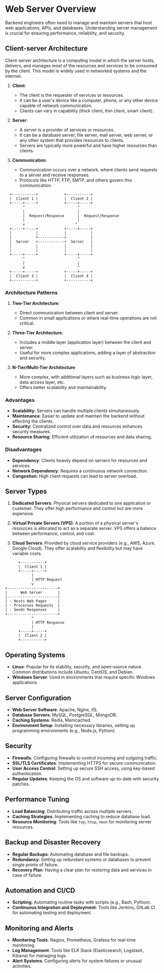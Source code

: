 # Web Server Overview

Backend engineers often need to manage and maintain servers that host web applications, APIs, and databases. Understanding server management is crucial for ensuring performance, reliability, and security.

## Client-server Architecture
Client-server architecture is a computing model in which the server hosts, delivers, and manages most of the resources and services to be consumed by the client. This model is widely used in networked systems and the internet.

1. **Client**: 
   - The client is the requester of services or resources.
   - It can be a user's device like a computer, phone, or any other device capable of network communication.
   - Clients can vary in capability (thick client, thin client, smart client).

2. **Server**: 
   - A server is a provider of services or resources.
   - It can be a database server, file server, mail server, web server, or any other system that provides resources to clients.
   - Servers are typically more powerful and have higher resources than clients.

3. **Communication**:
   - Communication occurs over a network, where clients send requests to a server and receive responses.
   - Protocols like HTTP, FTP, SMTP, and others govern this communication.

```
  +-----------+            +-----------+
  |  Client 1 |            |  Client 2 |
  +-----+-----+            +-----+-----+
        ^                        ^
        |                        |
        |  Request/Response      |  Request/Response
        |                        |
        v                       ^
  +-----+-----+            +-----+-----+
  |           |            |           |
  |           +------------>           |
  |  Server   <------------+  Server   |
  |           |            |           |
  |           |            |           |
  +-----+-----+            +-----+-----+
        ^                        ^
        |                        |
        v                        ^
  +-----+-----+            +-----+-----+
  |  Client 3 |            |  Client 4 |
  +-----------+            +-----------+
```

### Architecture Patterns

1. **Two-Tier Architecture**:
   - Direct communication between client and server.
   - Common in small applications or where real-time operations are not critical.

2. **Three-Tier Architecture**:
   - Includes a middle layer (application layer) between the client and server.
   - Useful for more complex applications, adding a layer of abstraction and security.

3. **N-Tier/Multi-Tier Architecture**:
   - More complex, with additional layers such as business logic layer, data access layer, etc.
   - Offers better scalability and maintainability.

### Advantages

- **Scalability**: Servers can handle multiple clients simultaneously.
- **Maintenance**: Easier to update and maintain the backend without affecting the clients.
- **Security**: Centralized control over data and resources enhances security measures.
- **Resource Sharing**: Efficient utilization of resources and data sharing.

### Disadvantages

- **Dependency**: Clients heavily depend on servers for resources and services.
- **Network Dependency**: Requires a continuous network connection.
- **Congestion**: High client requests can lead to server overload.

## Server Types

1. **Dedicated Servers**: Physical servers dedicated to one application or customer. They offer high performance and control but are more expensive.

2. **Virtual Private Servers (VPS)**: A portion of a physical server's resources is allocated to act as a separate server. VPS offers a balance between performance, control, and cost.

3. **Cloud Servers**: Provided by cloud service providers (e.g., AWS, Azure, Google Cloud). They offer scalability and flexibility but may have variable costs.

```
      +-----------+
      |  Client 1 |
      +-----+-----+
            |
            | HTTP Request
            v
+-----------------------+
|      Web Server       |
|-----------------------|
| - Hosts Web Pages     |
| - Processes Requests  |
| - Sends Responses     |
+-----------------------+
            ^
            | HTTP Response
            |
      +-----+-----+
      |  Client 2 |
      +-----------+
```

## Operating Systems

- **Linux**: Popular for its stability, security, and open-source nature. Common distributions include Ubuntu, CentOS, and Debian.
- **Windows Server**: Used in environments that require specific Windows applications.

## Server Configuration

- **Web Server Software**: Apache, Nginx, IIS.
- **Database Servers**: MySQL, PostgreSQL, MongoDB.
- **Caching Systems**: Redis, Memcached.
- **Environment Setup**: Installing necessary libraries, setting up programming environments (e.g., Node.js, Python).

## Security

- **Firewalls**: Configuring firewalls to control incoming and outgoing traffic.
- **SSL/TLS Certificates**: Implementing HTTPS for secure communication.
- **User Access Control**: Setting up secure SSH access, using key-based authentication.
- **Regular Updates**: Keeping the OS and software up-to-date with security patches.

## Performance Tuning

- **Load Balancing**: Distributing traffic across multiple servers.
- **Caching Strategies**: Implementing caching to reduce database load.
- **Resource Monitoring**: Tools like `top`, `htop`, `nmon` for monitoring server resources.

## Backup and Disaster Recovery

- **Regular Backups**: Automating database and file backups.
- **Redundancy**: Setting up redundant systems or databases to prevent single points of failure.
- **Recovery Plan**: Having a clear plan for restoring data and services in case of failure.

## Automation and CI/CD

- **Scripting**: Automating routine tasks with scripts (e.g., Bash, Python).
- **Continuous Integration and Deployment**: Tools like Jenkins, GitLab CI for automating testing and deployment.

## Monitoring and Alerts

- **Monitoring Tools**: Nagios, Prometheus, Grafana for real-time monitoring.
- **Log Management**: Tools like ELK Stack (Elasticsearch, Logstash, Kibana) for managing logs.
- **Alert Systems**: Configuring alerts for system failures or unusual activities.
